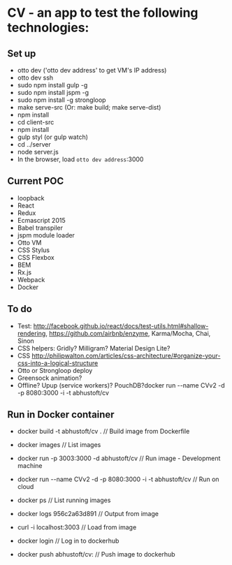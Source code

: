 # CV - an app to test the following technologies:

## Set up
* otto dev ('otto dev address' to get VM's IP address)
* otto dev ssh
* sudo npm install gulp -g
* sudo npm install jspm -g
* sudo npm install -g strongloop
* make serve-src (Or: make build; make serve-dist)
* npm install
* cd client-src
* npm install
* gulp styl (or gulp watch)
* cd ../server
* node server.js
* In the browser, load `otto dev address`:3000

## Current POC
* loopback
* React
* Redux
* Ecmascript 2015
* Babel transpiler
* jspm module loader
* Otto VM
* CSS Stylus
* CSS Flexbox
* BEM
* Rx.js
* Webpack
* Docker

## To do
* Test: http://facebook.github.io/react/docs/test-utils.html#shallow-rendering, https://github.com/airbnb/enzyme, Karma/Mocha, Chai, Sinon
* CSS helpers: Gridly? Milligram? Material Design Lite?
* CSS http://philipwalton.com/articles/css-architecture/#organize-your-css-into-a-logical-structure
* Otto or Strongloop deploy
* Greensock animation?
* Offline? Upup (service workers)? PouchDB?docker run --name CVv2 -d -p 8080:3000 -i -t abhustoft/cv

## Run in Docker container
* docker build -t abhustoft/cv .           // Build image from Dockerfile
* docker images                            // List images
* docker run -p 3003:3000 -d abhustoft/cv  // Run image - Development machine
* docker run --name CVv2 -d -p 8080:3000 -i -t abhustoft/cv // Run on cloud
* docker ps                                // List running images
* docker logs 956c2a63d891                 // Output from image
* curl -i localhost:3003                   // Load from image

* docker login                             // Log in to dockerhub
* docker push abhustoft/cv:<ver>           // Push image to dockerhub


